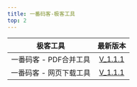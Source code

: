 ```yaml
---
title: 一番码客-极客工具
top: 2
---
```


|        极客工具         |                           最新版本                           |
| :---------------------: | :----------------------------------------------------------: |
| 一番码客 - PDF合并工具  | [V_1.1.1](http://efonmark.com/efon_app/01_pdfmerge/PDF合并工具_V_1.1.1.exe) |
| 一番码客 - 网页下载工具 | [V_1.1.1](http://efonmark.com/efon_app/02_urlDownload/一番码客-网页下载工具_V1.1.1.zip) |

<!--more-->

